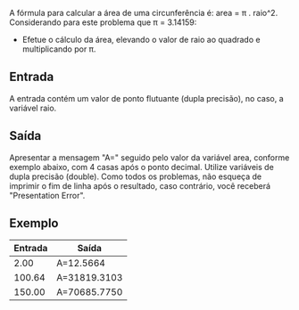 A fórmula para calcular a área de uma circunferência é: area = π . raio^2. Considerando para este problema que π = 3.14159:

- Efetue o cálculo da área, elevando o valor de raio ao quadrado e multiplicando por π.

## Entrada
A entrada contém um valor de ponto flutuante (dupla precisão), no caso, a variável raio.

## Saída
Apresentar a mensagem "A=" seguido pelo valor da variável area, conforme exemplo abaixo, com 4 casas após o ponto decimal. Utilize variáveis de dupla precisão (double). Como todos os problemas, não esqueça de imprimir o fim de linha após o resultado, caso contrário, você receberá "Presentation Error".

## Exemplo
|Entrada|Saída|
|-------|-----|
|2.00|A=12.5664|
|100.64|A=31819.3103|
|150.00|A=70685.7750|